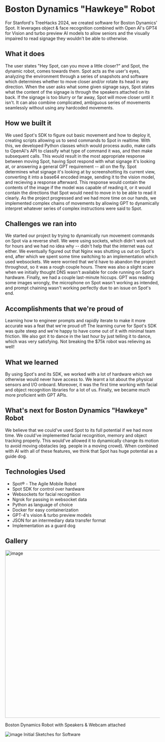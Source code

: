 # Boston Dynamics "Hawkeye" Robot

For Stanford's TreeHacks 2024, we created software for Boston Dynamics' Spot. It leverages object & face recognition combined with Open AI's GPT4 for Vision and turbo preview AI models to allow seniors and the visually impaired to read signage they wouldn't be able to otherwise. 

## What it does
The user states "Hey Spot, can you move a little closer?" and Spot, the dynamic robot, comes towards them. Spot acts as the user's eyes, analyzing the environment through a series of snapshots and software which determines whether to move closer and/or rotate its head in any direction. When the user asks what some given signage says, Spot states what the content of the signage is through the speakers attached on its back. If the signage is too blurry or far away, Spot will move closer until it isn't. It can also combine complicated, ambiguous series of movements seamlessly without using any hardcoded movements. 

## How we built it
We used Spot's SDK to figure out basic movement and how to deploy it, creating scripts allowing us to send commands to Spot in realtime. With this, we developed Python classes which would process audio, make calls to OpenAI's API to classify what type of command it was, and then make subsequent calls. This would result in the most appropriate response between moving Spot, having Spot respond with what signage it's looking at, or answering a general GPT requirement -- all on the fly. Spot determines what signage it's looking at by screenshotting its current view, converting it into a base64 encoded image, sending it to the vision model, and recieving a response afterward. This response would contain the contents of the image if the model was capable of reading it, or it would contain the directions that Spot would need to move in to be able to read it clearly. 
As the project progressed and we had more time on our hands, we implemented complex chains of movements by allowing GPT to dynamically interpret whatever series of complex instructions were said to Spot. 

## Challenges we ran into
We started our project by trying to dynamically run movement commands on Spot via a reverse shell. We were using sockets, which didn't work out for hours and we had no idea why -- didn't help that the internet was out either. We eventually figured out that Nginx was shutting us out on Spot's end, after which we spent some time switching to an implementation which used websockets. We were worried that we'd have to abandon the project throughout, so it was a rough couple hours.
There was also a slight scare when we initially thought DNS wasn't available for code running on Spot's hardware. Finally, we had a couple last-minute hiccups. GPT was reading some images wrongly, the microphone on Spot wasn't working as intended, and prompt chaining wasn't working perfectly due to an issue on Spot's end. 

## Accomplishments that we're proud of
Learning how to engineer prompts and rapidly iterate to make it more accurate was a feat that we're proud of! The learning curve for Spot's SDK was quite steep and we're happy to have come out of it with minimal team friction. We also got it to dance in the last hour by just telling it to dance, which was very satisfying. Not breaking the $75k robot was relieving as well!

## What we learned
By using Spot's and its SDK, we worked with a lot of hardware which we otherwise would never have access to. We learnt a lot about the physical sensors and I/O onboard. Moreover, it was the first time working with facial and object recognition libraries for a lot of us. Finally, we became much more proficient with GPT APIs.

## What's next for Boston Dynamics "Hawkeye" Robot
We believe that we could've used Spot to its full potential if we had more time. We could've implemented facial recognition, memory and object tracking properly. This would've allowed it to dynamically change its motion to avoid moving obstacles (eg. people in a moving crowd). When combined with AI with all of these features, we think that Spot has huge potential as a guide dog. 

## Technologies Used
* Spot® - The Agile Mobile Robot
* Spot SDK for control over hardware
* Websockets for facial recognition
* Ngrok for passing in websocket data
* Python as language of choice
* Docker for easy containerization
* GPT-4's vision & turbo preview models
* JSON for an intermediary data transfer format
* Implementation as a guard dog


## Gallery
<img width="545" alt="image" src="https://github.com/darryltanzil/spot-boston-dynamics/assets/5387769/cdf53bf4-1ad2-40d3-9717-0880b02d24f3">

Boston Dynamics Robot with Speakers & Webcam attached

![image](https://github.com/darryltanzil/spot-boston-dynamics/assets/5387769/a18ae56c-429d-48d2-a604-e42640652cad)
Initial Sketches for Software


